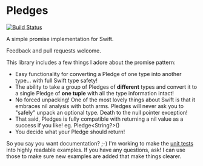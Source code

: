 # Pledges

[![Build Status](https://travis-ci.org/robertfmurdock/Pledges.svg?branch=master)](https://travis-ci.org/robertfmurdock/Pledges)

A simple promise implementation for Swift.

Feedback and pull requests welcome.

This library includes a few things I adore about the promise pattern:

- Easy functionality for converting a Pledge of one type into another type... with full Swift type safety!
- The ability to take a group of Pledges of **different** types and convert it to a single Pledge of **one tuple** with all the type information intact!
- No forced unpacking! One of the most lovely things about Swift is that it embraces nil analysis with both arms. Pledges will never ask you to "safely" unpack an optional type. Death to the null pointer exception!
- That said, Pledges is fully compatible with returning a nil value as a success if you like!
eg.
    Pledge\<String?\>()
- You decide what your Pledge should return!

So you say you want documentation? ;-) I'm working to make the [unit tests](PledgesTests/PledgesTest.swift) into highly readable examples. If you have any questions, ask! I can use those to make sure new examples are added that make things clearer.
